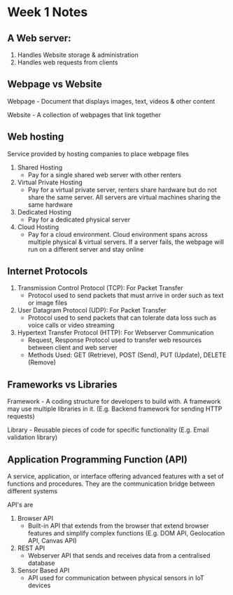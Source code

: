 # Week 1 Notes

## A Web server: 
1. Handles Website storage & administration
2. Handles web requests from clients

## Webpage vs Website
Webpage - Document that displays images, text, videos & other content

Website - A collection of webpages that link together

## Web hosting 
Service provided by hosting companies to place webpage files
1. Shared Hosting
    - Pay for a single shared web server with other renters
2. Virtual Private Hosting
    - Pay for a virtual private server, renters share hardware but do not share the same server. All servers are virtual machines sharing the same hardware
3. Dedicated Hosting
    - Pay for a dedicated physical server
4. Cloud Hosting
    - Pay for a cloud environment. Cloud environment spans across multiple 
physical & virtual servers. If a server fails, the webpage will run on a 
different server and stay online

## Internet Protocols
1. Transmission Control Protocol (TCP): For Packet Transfer
    - Protocol used to send packets that must arrive in order such as text or image
files
2. User Datagram Protocol (UDP): For Packet Transfer
    - Protocol used to send packets that can tolerate data loss such as voice calls or video streaming
3. Hypertext Transfer Protocol (HTTP): For Webserver Communication
    - Request, Response Protocol used to transfer web resources between client and web server
    - Methods Used: GET (Retrieve), POST (Send), PUT (Update), DELETE (Remove)

## Frameworks vs Libraries
Framework - A coding structure for developers to build with. A framework may use multiple libraries in it. (E.g. Backend framework for sending HTTP requests)

Library - Reusable pieces of code for specific functionality (E.g. Email validation library)

## Application Programming Function (API)
A service, application, or interface offering advanced features with a set of functions and procedures. They are the communication bridge between different systems 

API's are
1. Browser API 
    - Built-in API that extends from the browser that extend browser features and simplify complex functions (E.g. DOM API, Geolocation API, Canvas API)
2. REST API 
    - Webserver API that sends and receives data from a centralised database
3. Sensor Based API
    - API used for communication between physical sensors in IoT devices 

